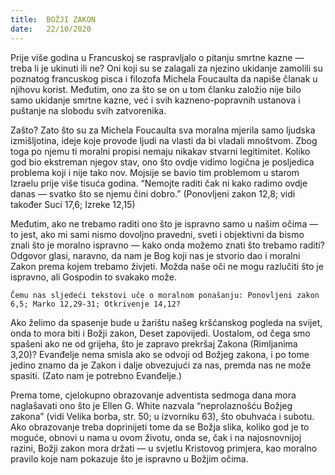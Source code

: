 ```yaml
---
title:  BOŽJI ZAKON
date:   22/10/2020
---
```


Prije više godina u Francuskoj se raspravljalo o pitanju smrtne kazne — treba li je ukinuti ili ne? Oni koji su se zalagali za njezino ukidanje zamolili su poznatog francuskog pisca i filozofa Michela Foucaulta da napiše članak u njihovu korist. Međutim, ono za što se on u tom članku založio nije bilo samo ukidanje smrtne kazne, već i svih kazneno-popravnih ustanova i puštanje na slobodu svih zatvorenika.

Zašto? Zato što su za Michela Foucaulta sva moralna mjerila samo ljudska izmišljotina, ideje koje provode ljudi na vlasti da bi vladali mnoštvom. Zbog toga po njemu ti moralni propisi nemaju nikakav stvarni legitimitet. Koliko god bio ekstreman njegov stav, ono što ovdje vidimo logična je posljedica problema koji i nije tako nov. Mojsije se bavio tim problemom u starom Izraelu prije više tisuća godina. “Nemojte raditi čak ni kako radimo ovdje danas — svatko što se njemu čini dobro.” (Ponovljeni zakon 12,8; vidi također Suci 17,6; Izreke 12,15)

Međutim, ako ne trebamo raditi ono što je ispravno samo u našim očima — to jest, ako mi sami nismo dovoljno pravedni, sveti i objektivni da bismo znali što je moralno ispravno — kako onda možemo znati što trebamo raditi? Odgovor glasi, naravno, da nam je Bog koji nas je stvorio dao i moralni Zakon prema kojem trebamo živjeti. Možda naše oči ne mogu razlučiti što je ispravno, ali Gospodin to svakako može.

`Čemu nas sljedeći tekstovi uče o moralnom ponašanju: Ponovljeni zakon 6,5; Marko 12,29-31; Otkrivenje 14,12?`

Ako želimo da spasenje bude u žarištu našeg kršćanskog pogleda na svijet, onda to mora biti i Božji zakon, Deset zapovijedi. Uostalom, od čega smo spašeni ako ne od grijeha, što je zapravo prekršaj Zakona (Rimljanima 3,20)? Evanđelje nema smisla ako se odvoji od Božjeg zakona, i po tome jedino znamo da je Zakon i dalje obvezujući za nas, premda nas ne može spasiti. (Zato nam je potrebno Evanđelje.)

Prema tome, cjelokupno obrazovanje adventista sedmoga dana mora naglašavati ono što je Ellen G. White nazvala “neprolaznošću Božjeg zakona” (vidi Velika borba, str. 50; u izvorniku 63), što obuhvaća i subotu. Ako obrazovanje treba doprinijeti tome da se Božja slika, koliko god je to moguće, obnovi u nama u ovom životu, onda se, čak i na najosnovnijoj razini, Božji zakon mora držati — u svjetlu Kristovog primjera, kao moralno pravilo koje nam pokazuje što je ispravno u Božjim očima.